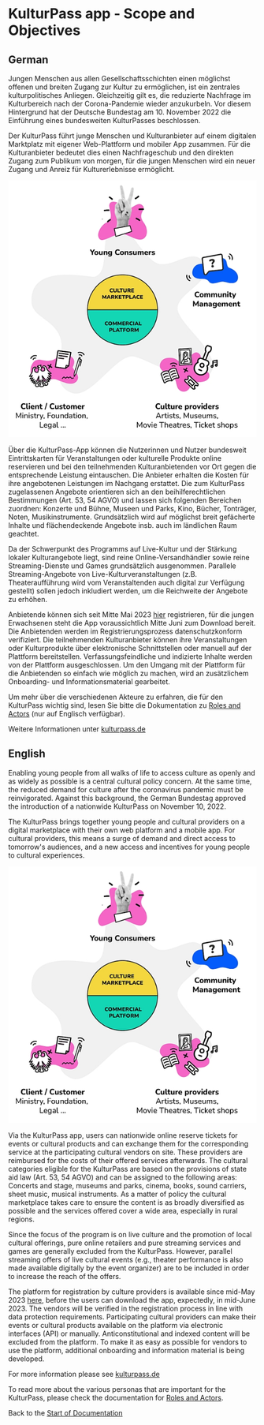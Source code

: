 # KulturPass app - Scope and Objectives
## German

Jungen Menschen aus allen Gesellschaftsschichten einen möglichst offenen und breiten Zugang zur Kultur zu ermöglichen, ist ein zentrales kulturpolitisches Anliegen. Gleichzeitig gilt es, die reduzierte Nachfrage im Kulturbereich nach der Corona-Pandemie wieder anzukurbeln. Vor diesem Hintergrund hat der Deutsche Bundestag am 10. November 2022 die Einführung eines bundesweiten KulturPasses beschlossen.

Der KulturPass führt junge Menschen und Kulturanbieter auf einem digitalen Marktplatz mit eigener Web-Plattform und mobiler App zusammen. Für die Kulturanbieter bedeutet dies einen Nachfrageschub und den direkten Zugang zum Publikum von morgen, für die jungen Menschen wird ein neuer Zugang und Anreiz für Kulturerlebnisse ermöglicht.

![General View on the KulturPass marketplace](../images/marketplace_600px.jpg)

Über die KulturPass-App können die Nutzerinnen und Nutzer bundesweit Eintrittskarten für Veranstaltungen oder kulturelle Produkte online reservieren und bei den teilnehmenden Kulturanbietenden vor Ort gegen die entsprechende Leistung eintauschen. Die Anbieter erhalten die Kosten für ihre angebotenen Leistungen im Nachgang erstattet. Die zum KulturPass zugelassenen Angebote orientieren sich an den beihilferechtlichen Bestimmungen (Art. 53, 54 AGVO) und lassen sich folgenden Bereichen zuordnen: Konzerte und Bühne, Museen und Parks, Kino, Bücher, Tonträger, Noten, Musikinstrumente. Grundsätzlich wird auf möglichst breit gefächerte Inhalte und flächendeckende Angebote insb. auch im ländlichen Raum geachtet.  

Da der Schwerpunkt des Programms auf Live-Kultur und der Stärkung lokaler Kulturangebote liegt, sind reine Online-Versandhändler sowie reine Streaming-Dienste und Games grundsätzlich ausgenommen. Parallele Streaming-Angebote von Live-Kulturveranstaltungen (z.B. Theateraufführung wird vom Veranstaltenden auch digital zur Verfügung gestellt) sollen jedoch inkludiert werden, um die Reichweite der Angebote zu erhöhen.

Anbietende können sich seit Mitte Mai 2023 [hier](https://storefront.prod.kulturpass.de/seller-registration) registrieren, für die jungen Erwachsenen steht die App voraussichtlich Mitte Juni zum Download bereit. Die Anbietenden werden im Registrierungsprozess datenschutzkonform verifiziert. Die teilnehmenden Kulturanbieter können ihre Veranstaltungen oder Kulturprodukte über elektronische Schnittstellen oder manuell auf der Plattform bereitstellen. Verfassungsfeindliche und indizierte Inhalte werden von der Plattform ausgeschlossen. Um den Umgang mit der Plattform für die Anbietenden so einfach wie möglich zu machen, wird an zusätzlichem Onboarding- und Informationsmaterial gearbeitet.

Um mehr über die verschiedenen Akteure zu erfahren, die für den KulturPass wichtig sind, lesen Sie bitte die Dokumentation zu [Roles and Actors](project-roles-and-actors.md) (nur auf Englisch verfügbar).

Weitere Informationen unter [kulturpass.de](https://kulturpass.de)

## English

Enabling young people from all walks of life to access culture as openly and as widely as possible is a central cultural policy concern. At the same time, the reduced demand for culture after the coronavirus pandemic must be reinvigorated. Against this background, the German Bundestag approved the introduction of a nationwide KulturPass on November 10, 2022.

The KulturPass brings together young people and cultural providers on a digital marketplace with their own web platform and a mobile app. For cultural providers, this means a surge of demand and direct access to tomorrow's audiences, and a new access and incentives for young people to cultural experiences.

![General View on the KulturPass marketplace](../images/marketplace_600px.jpg)

Via the KulturPass app, users can nationwide online reserve tickets for events or cultural products and can exchange them for the corresponding service at the participating cultural vendors on site. These providers are reimbursed for the costs of their offered services afterwards. The cultural categories eligible for the KulturPass are based on the provisions of state aid law (Art. 53, 54 AGVO) and can be assigned to the following areas: Concerts and stage, museums and parks, cinema, books, sound carriers, sheet music, musical instruments. As a matter of policy the cultural marketplace takes care to ensure the content is as broadly diversified as possible and the services offered cover a wide area, especially in rural regions.

Since the focus of the program is on live culture and the promotion of local cultural offerings, pure online retailers and pure streaming services and games are generally excluded from the KulturPass. However, parallel streaming offers of live cultural events (e.g., theater performance is also made available digitally by the event organizer) are to be included in order to increase the reach of the offers.

The platform for registration by culture providers is available since mid-May 2023 [here](https://storefront.prod.kulturpass.de/seller-registration), before the users can download the app, expectedly, in mid-June 2023. The vendors will be verified in the registration process in line with data protection requirements. Participating cultural providers can make their events or cultural products available on the platform via electronic interfaces (API) or manually. Anticonstitutional and indexed content will be excluded from the platform. To make it as easy as possible for vendors to use the platform, additional onboarding and information material is being developed.

For more information please see [kulturpass.de](https://kulturpass.de)

To read more about the various personas that are important for the KulturPass, please check the documentation for [Roles and Actors](project-roles-and-actors.md). 

Back to the [Start of Documentation](../README.md)
